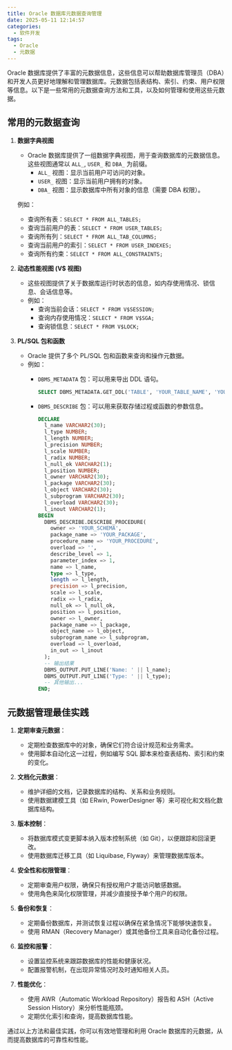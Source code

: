 ```yaml
---
title: Oracle 数据库元数据查询管理
date: 2025-05-11 12:14:57
categories:
  - 软件开发
tags:
  - Oracle
  - 元数据
---
```


Oracle 数据库提供了丰富的元数据信息，这些信息可以帮助数据库管理员（DBA）和开发人员更好地理解和管理数据库。元数据包括表结构、索引、约束、用户权限等信息。以下是一些常用的元数据查询方法和工具，以及如何管理和使用这些元数据。

## 常用的元数据查询

1. **数据字典视图**
   - Oracle 数据库提供了一组数据字典视图，用于查询数据库的元数据信息。这些视图通常以 `ALL_`, `USER_` 和 `DBA_` 为前缀。
     - `ALL_` 视图：显示当前用户可访问的对象。
     - `USER_` 视图：显示当前用户拥有的对象。
     - `DBA_` 视图：显示数据库中所有对象的信息（需要 DBA 权限）。

   例如：
   - 查询所有表：`SELECT * FROM ALL_TABLES;`
   - 查询当前用户的表：`SELECT * FROM USER_TABLES;`
   - 查询所有列：`SELECT * FROM ALL_TAB_COLUMNS;`
   - 查询当前用户的索引：`SELECT * FROM USER_INDEXES;`
   - 查询所有约束：`SELECT * FROM ALL_CONSTRAINTS;`

2. **动态性能视图 (V$ 视图)**
   - 这些视图提供了关于数据库运行时状态的信息，如内存使用情况、锁信息、会话信息等。
   - 例如：
     - 查询当前会话：`SELECT * FROM V$SESSION;`
     - 查询内存使用情况：`SELECT * FROM V$SGA;`
     - 查询锁信息：`SELECT * FROM V$LOCK;`

3. **PL/SQL 包和函数**
   - Oracle 提供了多个 PL/SQL 包和函数来查询和操作元数据。
   - 例如：
     - `DBMS_METADATA` 包：可以用来导出 DDL 语句。

       ```sql
       SELECT DBMS_METADATA.GET_DDL('TABLE', 'YOUR_TABLE_NAME', 'YOUR_SCHEMA_NAME') FROM DUAL;
       ```

     - `DBMS_DESCRIBE` 包：可以用来获取存储过程或函数的参数信息。

       ```sql
       DECLARE
         l_name VARCHAR2(30);
         l_type NUMBER;
         l_length NUMBER;
         l_precision NUMBER;
         l_scale NUMBER;
         l_radix NUMBER;
         l_null_ok VARCHAR2(1);
         l_position NUMBER;
         l_owner VARCHAR2(30);
         l_package VARCHAR2(30);
         l_object VARCHAR2(30);
         l_subprogram VARCHAR2(30);
         l_overload VARCHAR2(30);
         l_inout VARCHAR2(1);
       BEGIN
         DBMS_DESCRIBE.DESCRIBE_PROCEDURE(
           owner => 'YOUR_SCHEMA',
           package_name => 'YOUR_PACKAGE',
           procedure_name => 'YOUR_PROCEDURE',
           overload => '',
           describe_level => 1,
           parameter_index => 1,
           name => l_name,
           type => l_type,
           length => l_length,
           precision => l_precision,
           scale => l_scale,
           radix => l_radix,
           null_ok => l_null_ok,
           position => l_position,
           owner => l_owner,
           package_name => l_package,
           object_name => l_object,
           subprogram_name => l_subprogram,
           overload => l_overload,
           in_out => l_inout
         );
         -- 输出结果
         DBMS_OUTPUT.PUT_LINE('Name: ' || l_name);
         DBMS_OUTPUT.PUT_LINE('Type: ' || l_type);
         -- 其他输出...
       END;
       ```

## 元数据管理最佳实践

1. **定期审查元数据**：
   - 定期检查数据库中的对象，确保它们符合设计规范和业务需求。
   - 使用脚本自动化这一过程，例如编写 SQL 脚本来检查表结构、索引和约束的变化。

2. **文档化元数据**：
   - 维护详细的文档，记录数据库的结构、关系和业务规则。
   - 使用数据建模工具（如 ERwin, PowerDesigner 等）来可视化和文档化数据库结构。

3. **版本控制**：
   - 将数据库模式变更脚本纳入版本控制系统（如 Git），以便跟踪和回滚更改。
   - 使用数据库迁移工具（如 Liquibase, Flyway）来管理数据库版本。

4. **安全性和权限管理**：
   - 定期审查用户权限，确保只有授权用户才能访问敏感数据。
   - 使用角色来简化权限管理，并减少直接授予单个用户的权限。

5. **备份和恢复**：
   - 定期备份数据库，并测试恢复过程以确保在紧急情况下能够快速恢复。
   - 使用 RMAN（Recovery Manager）或其他备份工具来自动化备份过程。

6. **监控和报警**：
   - 设置监控系统来跟踪数据库的性能和健康状况。
   - 配置报警机制，在出现异常情况时及时通知相关人员。

7. **性能优化**：
   - 使用 AWR（Automatic Workload Repository）报告和 ASH（Active Session History）来分析性能瓶颈。
   - 定期优化索引和查询，提高数据库性能。

通过以上方法和最佳实践，你可以有效地管理和利用 Oracle 数据库的元数据，从而提高数据库的可靠性和性能。
